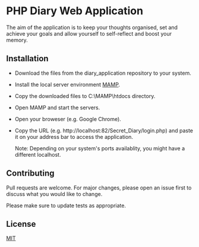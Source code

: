 # PHP Diary Web Application

The aim of the application is to keep your thoughts organised, set and achieve your goals and allow yourself to self-reflect and boost your memory.

## Installation

* Download the files from the diary_application repository to your system.
* Install the local server environment [MAMP](https://www.mamp.info/en/).  
* Copy the downloaded files to C:\MAMP\htdocs directory.
* Open MAMP and start the servers. 
* Open your broweser (e.g. Google Chrome).
* Copy the URL (e.g. http://localhost:82/Secret_Diary/login.php) and paste it on your address bar to access the application.

  Note: Depending on your system's ports availablity, you might have a different localhost.


## Contributing
Pull requests are welcome. For major changes, please open an issue first to discuss what you would like to change.

Please make sure to update tests as appropriate.

## License
[MIT](https://choosealicense.com/licenses/mit/)
